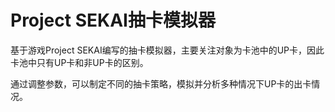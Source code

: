 # Project SEKAI抽卡模拟器

基于游戏Project SEKAI编写的抽卡模拟器，主要关注对象为卡池中的UP卡，因此卡池中只有UP卡和非UP卡的区别。

通过调整参数，可以制定不同的抽卡策略，模拟并分析多种情况下UP卡的出卡情况。